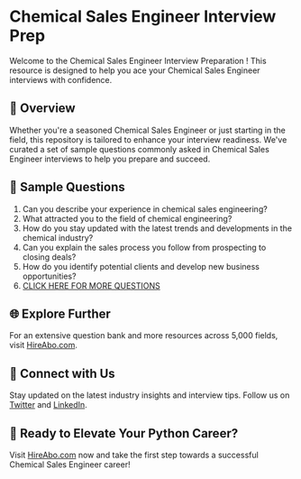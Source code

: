 # Chemical Sales Engineer Interview Prep

Welcome to the Chemical Sales Engineer Interview Preparation ! This resource is designed to help you ace your Chemical Sales Engineer interviews with confidence.

## 🚀 Overview

Whether you're a seasoned Chemical Sales Engineer or just starting in the field, this repository is tailored to enhance your interview readiness. We've curated a set of sample questions commonly asked in Chemical Sales Engineer interviews to help you prepare and succeed.

## 📝 Sample Questions

1. Can you describe your experience in chemical sales engineering?
2. What attracted you to the field of chemical engineering?
3. How do you stay updated with the latest trends and developments in the chemical industry?
4. Can you explain the sales process you follow from prospecting to closing deals?
5. How do you identify potential clients and develop new business opportunities?
6. [CLICK HERE FOR MORE QUESTIONS](https://hireabo.com/job/3_4_37/Chemical%20Sales%20Engineer)

## 🌐 Explore Further

For an extensive question bank and more resources across 5,000 fields, visit [HireAbo.com](https://www.hireabo.com).

## 📱 Connect with Us

Stay updated on the latest industry insights and interview tips. Follow us on [Twitter](https://twitter.com/hireabo) and [LinkedIn](https://www.linkedin.com/in/hire-abo-3609972a8/).

## 🚀 Ready to Elevate Your Python Career?

Visit [HireAbo.com](https://www.hireabo.com) now and take the first step towards a successful Chemical Sales Engineer career!